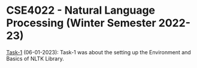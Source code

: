 # CSE4022 - Natural Language Processing (Winter Semester 2022-23)  

[Task-1](https://github.com/vishwajeet7381/cse4022/blob/main/task1/task1.ipynb) (06-01-2023): Task-1 was about the setting up the Environment and Basics of NLTK Library.
